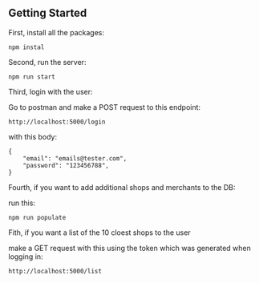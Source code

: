 ## Getting Started

First, install all the packages:

```
npm instal
```

Second, run the server:

```
npm run start
```

Third, login with the user:

Go to postman and make a POST request to this endpoint:

```
http://localhost:5000/login
```

with this body:

```
{
    "email": "emails@tester.com",
    "password": "123456788",
}
```

Fourth, if you want to add additional shops and merchants to the DB:

run this:

```
npm run populate
```

Fith, if you want a list of the 10 cloest shops to the user

make a GET request with this using the token which was generated when logging in:

```
http://localhost:5000/list
```
